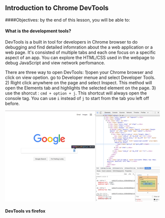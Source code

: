 ## Introduction to Chrome DevTools

####Objectives:
by the end of this lesson, you will be able to:




#### What is the development tools?
DevTools is a built in tool for developers in Chrome browser to do debugging and find detailed infomration about the a web application or a web page. It's consisted of multiple tabs and each one focus on a specific aspect of an app. You can explore the HTML/CSS used in the webpage to debug JavaScript and view network perfomance.
 
There are three way to open DevTools:
1)open your Chrome browser and click on view opetion. go to Developer menue and select Developer Tools.
2) Right click anywhere on the page and select Inspect. This method will open the Elements tab and highlights the selected element on the page.
3) use the shorcut : ` cmd + option + j `. This shortcut will always open the console tag. You can use `i` instead of `j` to start from the tab you left off before. 
<p align="center">
<img src="overview.png" width="800">
</p>
 
#### DevTools vs firefox 